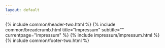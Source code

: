 ```yaml
---
layout: default
---
```


{% include common/header-two.html %}
{% include common/breadcrumb.html title="Impressum"  subtitle="" currentpage="Impressum" %}
{% include impressum/impressum.html %}
{% include common/footer-two.html %}